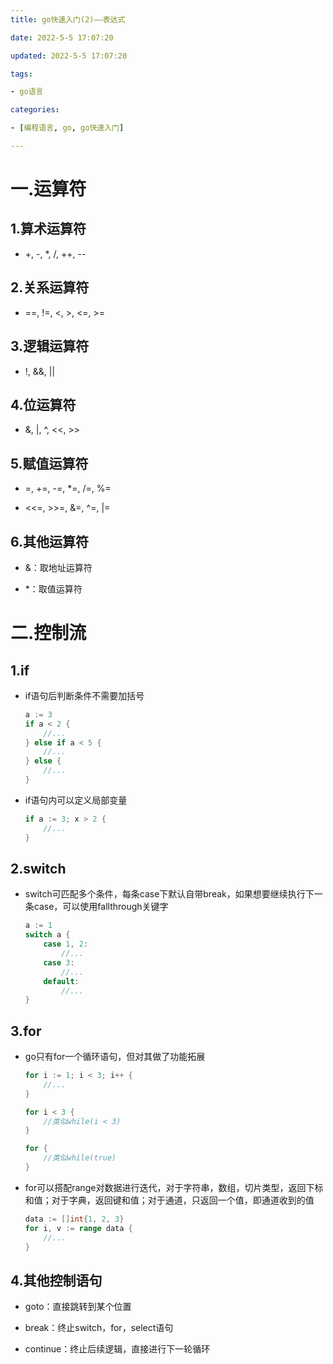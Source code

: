 ```yaml
---
title: go快速入门(2)——表达式

date: 2022-5-5 17:07:20

updated: 2022-5-5 17:07:20

tags:

- go语言

categories:

- [编程语言, go, go快速入门]

---
```


# 一.运算符

## 1.算术运算符

- +, -, *, /, ++, --

## 2.关系运算符

- ==, !=, <, >, <=, >=

## 3.逻辑运算符

- !, &&, ||

## 4.位运算符

- &, |, ^, <<, >>

## 5.赋值运算符

- =, +=, -=, *=, /=, %=

- <<=, >>=, &=, ^=, |=

## 6.其他运算符

- &：取地址运算符

- *：取值运算符

# 二.控制流

## 1.if

- if语句后判断条件不需要加括号
  
  ```go
  a := 3
  if a < 2 {
      //...
  } else if a < 5 {
      //...
  } else {
      //...
  }
  ```

- if语句内可以定义局部变量
  
  ```go
  if a := 3; x > 2 {
      //...
  }
  ```

## 2.switch

- switch可匹配多个条件，每条case下默认自带break，如果想要继续执行下一条case，可以使用fallthrough关键字
  
  ```go
  a := 1
  switch a {
      case 1, 2:
          //...
      case 3:
          //...
      default:
          //...
  }
  ```

## 3.for

- go只有for一个循环语句，但对其做了功能拓展
  
  ```go
  for i := 1; i < 3; i++ {
      //...
  }
  
  for i < 3 {
      //类似while(i < 3)
  }
  
  for {
      //类似while(true)
  }
  ```

- for可以搭配range对数据进行迭代，对于字符串，数组，切片类型，返回下标和值；对于字典，返回键和值；对于通道，只返回一个值，即通道收到的值
  
  ```go
  data := []int{1, 2, 3}
  for i, v := range data {
      //...
  }
  ```

## 4.其他控制语句

- goto：直接跳转到某个位置

- break：终止switch，for，select语句

- continue：终止后续逻辑，直接进行下一轮循环
